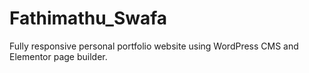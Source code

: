 # Fathimathu_Swafa
Fully responsive personal portfolio website using WordPress CMS and Elementor page builder. 
